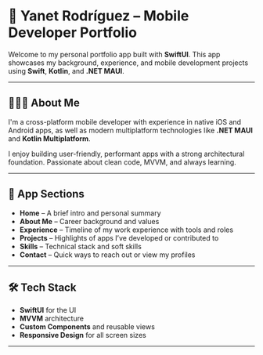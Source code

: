# 📱 Yanet Rodríguez – Mobile Developer Portfolio

Welcome to my personal portfolio app built with **SwiftUI**. This app showcases my background, experience, and mobile development projects using **Swift**, **Kotlin**, and **.NET MAUI**.

---

## 👩🏻‍💻 About Me

I'm a cross-platform mobile developer with experience in native iOS and Android apps, as well as modern multiplatform technologies like **.NET MAUI** and **Kotlin Multiplatform**.

I enjoy building user-friendly, performant apps with a strong architectural foundation. Passionate about clean code, MVVM, and always learning.

---

## 🧭 App Sections

- **Home** – A brief intro and personal summary
- **About Me** – Career background and values
- **Experience** – Timeline of my work experience with tools and roles
- **Projects** – Highlights of apps I’ve developed or contributed to
- **Skills** – Technical stack and soft skills
- **Contact** – Quick ways to reach out or view my profiles

---

## 🛠️ Tech Stack

- **SwiftUI** for the UI
- **MVVM** architecture
- **Custom Components** and reusable views
- **Responsive Design** for all screen sizes

---
